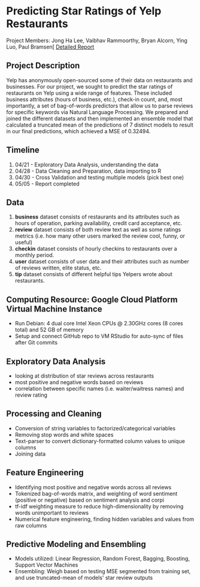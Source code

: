 # Predicting Star Ratings of Yelp Restaurants
Project Members: Jong Ha Lee, Vaibhav Rammoorthy, Bryan Alcorn, Ying Luo, Paul Bramsen[
[Detailed Report](https://github.com/rollonbears234/s154_project/blob/master/report/stat154_finalreport.pdf)

## Project Description
Yelp has anonymously open-sourced some of their data on restaurants and businesses. For our project, we sought to predict the star ratings of restaurants on Yelp using a wide range of features. These included business attributes (hours of business, etc.), check-in count, and, most importantly, a set of bag-of-words predictors that allow us to parse reviews for specific keywords via Natural Language Processing. We prepared and joined the different datasets and then implemented an ensemble model that calculated a truncated mean of the predictions of 7 distinct models to result in our final predictions, which achieved a MSE of 0.32494.

## Timeline
1. 04/21 - Exploratory Data Analysis, understanding the data
2. 04/28 - Data Cleaning and Preparation, data importing to R
3. 04/30 - Cross Validation and testing multiple models (pick best one)
4. 05/05 - Report completed

## Data
1. **business** dataset consists of restaurants and its attributes such as hours of operation, parking availability, credit card acceptance, etc.
2. **review** dataset consists of both review text as well as some ratings metrics (i.e. how many other users marked the review cool, funny, or useful)
3. **checkin** dataset consists of hourly checkins to restaurants over a monthly period.
4. **user** dataset consists of user data and their attributes such as number of reviews written, elite status, etc.
5. **tip** dataset consists of different helpful tips Yelpers wrote about restaurants.

## Computing Resource: Google Cloud Platform Virtual Machine Instance
- Run Debian: 4 dual core Intel Xeon CPUs @ 2.30GHz cores (8 cores total) and 52 GB of memory
- Setup and connect GitHub repo to VM RStudio for auto-sync of files after Git commits

## Exploratory Data Analysis
- looking at distribution of star reviews across restaurants
- most positive and negative words based on reviews
- correlation between specific names (i.e. waiter/waitress names) and review rating

## Processing and Cleaning
- Conversion of string variables to factorized/categorical variables
- Removing stop words and white spaces
- Text-parser to convert dictionary-formatted column values to unique columns
- Joining data

## Feature Engineering
- Identifying most positive and negative words across all reviews
- Tokenized bag-of-words matrix, and weighting of word sentiment (positive or negative) based on sentiment analysis and corpi
- tf-idf weighting measure to reduce high-dimensionality by removing words unimportant to reviews
- Numerical feature engineering, finding hidden variables and values from raw columns

## Predictive Modeling and Ensembling
- Models utilized: Linear Regression, Random Forest, Bagging, Boosting, Support Vector Machines
- Ensembling: Weigh based on testing MSE segmented from training set, and use truncated-mean of models' star review outputs

